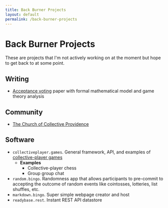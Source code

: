 ```yaml
---
title: Back Burner Projects
layout: default
permalink: /back-burner-projects
---
```


# Back Burner Projects

These are projects that I'm not actively working on at the moment but hope to get back to at some point.

## Writing

* [Acceptance voting](/writings/acceptace-voting) paper with formal mathematical model and game theory analysis

## Community

* [The Church of Collective Providence](https://collectiveprovidence.church)

## Software

* `collectiveplayer.games`. General framework, API, and examples of [collective-player games](/writings/collective-player-games)
  * __Examples__
    * Collective-player chess
    * Group group chat
* `random.bingo`. Randomness app that allows participants to pre-commit to accepting the outcome of random events like cointosses, lotteries, list shuffles, etc.
* `markdown.bingo`. Super simple webpage creator and host
* `readybase.rest`. Instant REST API datastore
